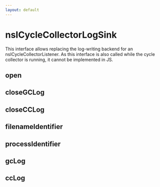 ```yaml
---
layout: default
---
```


# nsICycleCollectorLogSink #

This interface allows replacing the log-writing backend for an
nsICycleCollectorListener.  As this interface is also called while
the cycle collector is running, it cannot be implemented in JS.


## open ##

## closeGCLog ##

## closeCCLog ##

## filenameIdentifier ##

## processIdentifier ##

## gcLog ##

## ccLog ##

